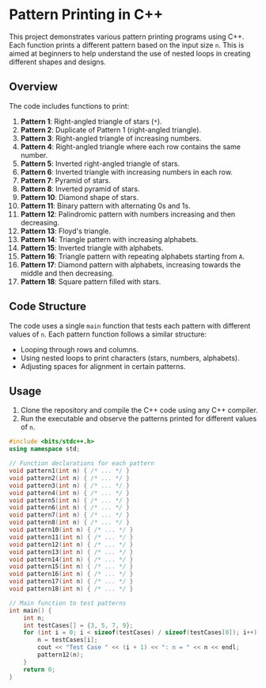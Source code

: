 # Pattern Printing in C++

This project demonstrates various pattern printing programs using C++. Each function prints a different pattern based on the input size `n`. This is aimed at beginners to help understand the use of nested loops in creating different shapes and designs.

## Overview

The code includes functions to print:

1. **Pattern 1**: Right-angled triangle of stars (`*`).
2. **Pattern 2**: Duplicate of Pattern 1 (right-angled triangle).
3. **Pattern 3**: Right-angled triangle of increasing numbers.
4. **Pattern 4**: Right-angled triangle where each row contains the same number.
5. **Pattern 5**: Inverted right-angled triangle of stars.
6. **Pattern 6**: Inverted triangle with increasing numbers in each row.
7. **Pattern 7**: Pyramid of stars.
8. **Pattern 8**: Inverted pyramid of stars.
9. **Pattern 10**: Diamond shape of stars.
10. **Pattern 11**: Binary pattern with alternating 0s and 1s.
11. **Pattern 12**: Palindromic pattern with numbers increasing and then decreasing.
12. **Pattern 13**: Floyd's triangle.
13. **Pattern 14**: Triangle pattern with increasing alphabets.
14. **Pattern 15**: Inverted triangle with alphabets.
15. **Pattern 16**: Triangle pattern with repeating alphabets starting from `A`.
16. **Pattern 17**: Diamond pattern with alphabets, increasing towards the middle and then decreasing.
17. **Pattern 18**: Square pattern filled with stars.

## Code Structure

The code uses a single `main` function that tests each pattern with different values of `n`. Each pattern function follows a similar structure:
- Looping through rows and columns.
- Using nested loops to print characters (stars, numbers, alphabets).
- Adjusting spaces for alignment in certain patterns.

## Usage

1. Clone the repository and compile the C++ code using any C++ compiler.
2. Run the executable and observe the patterns printed for different values of `n`.

```cpp
#include <bits/stdc++.h>
using namespace std;

// Function declarations for each pattern
void pattern1(int n) { /* ... */ }
void pattern2(int n) { /* ... */ }
void pattern3(int n) { /* ... */ }
void pattern4(int n) { /* ... */ }
void pattern5(int n) { /* ... */ }
void pattern6(int n) { /* ... */ }
void pattern7(int n) { /* ... */ }
void pattern8(int n) { /* ... */ }
void pattern10(int n) { /* ... */ }
void pattern11(int n) { /* ... */ }
void pattern12(int n) { /* ... */ }
void pattern13(int n) { /* ... */ }
void pattern14(int n) { /* ... */ }
void pattern15(int n) { /* ... */ }
void pattern16(int n) { /* ... */ }
void pattern17(int n) { /* ... */ }
void pattern18(int n) { /* ... */ }

// Main function to test patterns
int main() {
    int n;
    int testCases[] = {3, 5, 7, 9};
    for (int i = 0; i < sizeof(testCases) / sizeof(testCases[0]); i++) {
        n = testCases[i];
        cout << "Test Case " << (i + 1) << ": n = " << n << endl;
        pattern12(n);
    }
    return 0;
}
